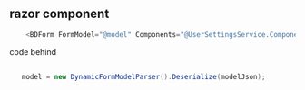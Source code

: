 ## razor component

```csharp
    <BDForm FormModel="@model" Components="@UserSettingsService.Components" Value="@data" ValueChanged="@update"></BDForm>
```

code behind
##
```csharp
   model = new DynamicFormModelParser().Deserialize(modelJson);
```